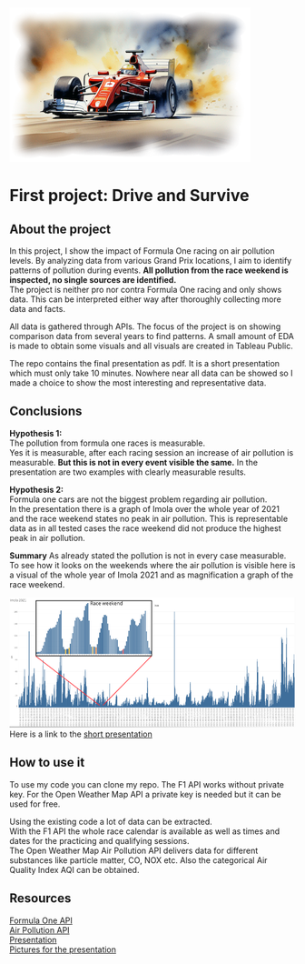 ![Alt text](https://github.com/jan463/first_project/blob/main/readme.png)

# First project: Drive and Survive

## About the project
In this project, I show the impact of Formula One racing on air pollution levels. By analyzing data from various Grand Prix locations, I aim to identify patterns of pollution during events. **All pollution from the race weekend is inspected, no single sources are identified.**  
The project is neither pro nor contra Formula One racing and only shows data. This can be interpreted either way after thoroughly collecting more data and facts.

All data is gathered through APIs. The focus of the project is on showing comparison data from several years to find patterns. A small amount of EDA is made to obtain some visuals and all visuals are created in Tableau Public.  

The repo contains the final presentation as pdf. It is a short presentation which must only take 10 minutes. Nowhere near all data can be showed so I made a choice to show the most interesting and representative data.

## Conclusions
**Hypothesis 1:**  
The pollution from formula one races is measurable.  
Yes it is measurable, after each racing session an increase of air pollution is measurable. **But this is not in every event visible the same.** In the presentation are two examples with clearly measurable results.  

**Hypothesis 2:**  
Formula one cars are not the biggest problem regarding air pollution.  
In the presentation there is a graph of Imola over the whole year of 2021 and the race weekend states no peak in air pollution. This is representable data as in all tested cases the race weekend did not produce the highest peak in air pollution.  

**Summary**
As already stated the pollution is not in every case measurable. To see how it looks on the weekends where the air pollution is visible here is a visual of the whole year of Imola 2021 and as magnification a graph of the race weekend.  

  
![Alt text](https://github.com/jan463/first_project/blob/main/visual_imola.png)
Here is a link to the [short presentation](https://www.canva.com/design/DAGT1QUyg-o/c0sDOQNcvjOw7wpqU8ssgA/view?utm_content=DAGT1QUyg-o&utm_campaign=designshare&utm_medium=link&utm_source=editor)

## How to use it
To use my code you can clone my repo. The F1 API works without private key. For the Open Weather Map API a private key is needed but it can be used for free.  

Using the existing code a lot of data can be extracted.  
With the F1 API the whole race calendar is available as well as times and dates for the practicing and qualifying sessions.  
The Open Weather Map Air Pollution API delivers data for different substances like particle matter, CO, NOX etc. Also the categorical Air Quality Index AQI can be obtained.

## Resources
[Formula One API](https://ergast.com/mrd/)  
[Air Pollution API](https://openweathermap.org/api/air-pollution)  
[Presentation](https://www.canva.com/)  
[Pictures for the presentation](https://storique.ai/)

